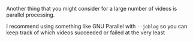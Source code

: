 Another thing that you might consider for a large number of videos is parallel processing.

I recommend using something like GNU Parallel with `--joblog` so you can keep track of which videos succeeded or failed at the very least
